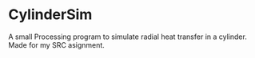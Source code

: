 # CylinderSim
A small Processing program to simulate radial heat transfer in a cylinder. Made for my SRC asignment.
